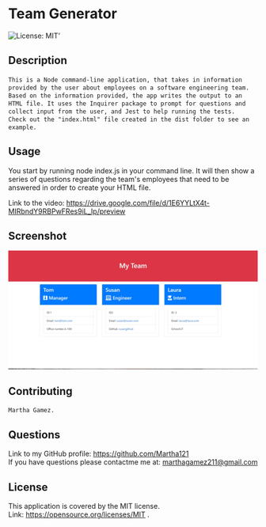 # Team Generator
  ![License: MIT](https://img.shields.io/badge/License-MIT-yellow.svg)' 
  ## Description
    This is a Node command-line application, that takes in information provided by the user about employees on a software engineering team. Based on the information provided, the app writes the output to an HTML file. It uses the Inquirer package to prompt for questions and collect input from the user, and Jest to help running the tests.
    Check out the "index.html" file created in the dist folder to see an example.
  

## Usage
   You start by running node index.js in your command line. It will then show a series of questions regarding the team's employees that need to be answered in order to create your HTML file.<br/>

   Link to the video: https://drive.google.com/file/d/1E6YYLtX4t-MIRbndY9RBPwFRes9iL_Ip/preview

## Screenshot
![team-generator screenshot](./assets/images/team-generator.jpg)

## Contributing
    Martha Gamez.

## Questions
Link to my GitHub profile: https://github.com/Martha121 <br/>
If you have questions please contactme me at: marthagamez211@gmail.com

## License
This application is covered by the MIT license.<br/>
Link: https://opensource.org/licenses/MIT  . 